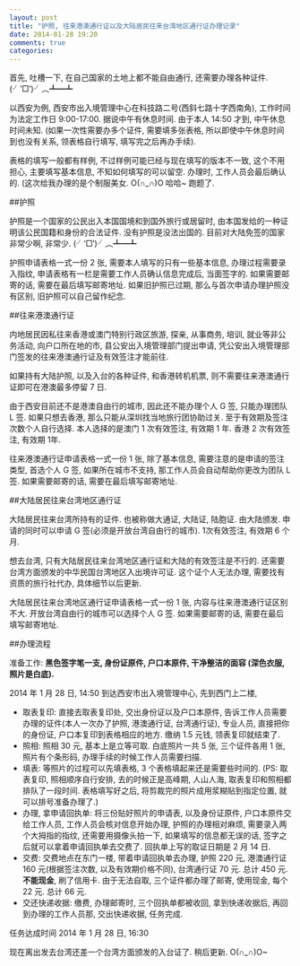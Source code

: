 ```yaml
---
layout: post
title: "护照, 往来港澳通行证以及大陆居民往来台湾地区通行证办理记录"
date: 2014-01-28 19:20
comments: true
categories: 
---
```


首先, 吐槽一下, 在自己国家的土地上都不能自由通行, 还需要办理各种证件. (╯‵□′)╯︵┻━┻

以西安为例, 西安市出入境管理中心在科技路二号(西斜七路十字西南角), 工作时间为法定工作日 9:00-17:00. 据说中午有休息时间. 由于本人 14:50 才到, 中午休息时间未知. (如果一次性需要办多个证件, 需要填多张表格, 所以即使中午休息时间到也没有关系, 领表格自行填写, 填写完之后再办手续).

表格的填写一般都有样例, 不过样例可能已经与现在填写的版本不一致, 这个不用担心, 主要填写基本信息, 不知如何填写的可以留空. 办理时, 工作人员会最后确认的. (这次给我办理的是个制服美女. O(∩_∩)O 哈哈~ 跑题了.

##护照

护照是一个国家的公民出入本国国境和到国外旅行或居留时, 由本国发给的一种证明该公民国籍和身份的合法证件. 没有护照是没法出国的. 目前对大陆免签的国家非常少啊, 非常少. (╯‵□′)╯︵┻━┻

护照申请表格一式一份 2 张, 需要本人填写的只有一些基本信息, 办理过程需要录入指纹, 申请表格有一栏是需要工作人员确认信息完成后, 当面签字的. 如果需要邮寄的话, 需要在最后填写邮寄地址. 如果旧护照已过期, 那么与首次申请办理护照没有区别, 旧护照可以自己留作纪念. 


##往来港澳通行证

内地居民因私往来香港或澳门特别行政区旅游, 探亲, 从事商务, 培训, 就业等非公务活动, 向户口所在地的市, 县公安出入境管理部门提出申请, 凭公安出入境管理部门签发的往来港澳通行证及有效签注才能前往. 

如果持有大陆护照, 以及入台的各种证件, 和香港转机机票, 则不需要往来港澳通行证即可在港澳最多停留 7 日.

由于西安目前还不是港澳自由行的城市, 因此还不能办理个人 G 签, 只能办理团队 L 签. 如果只想去香港, 那么只能从深圳找当地旅行团协助过关. 至于有效期及签注次数个人自行选择. 本人选择的是澳门 1 次有效签注, 有效期 1 年. 香港 2 次有效签注, 有效期 1年.

往来港澳通行证申请表格一式一份 1 张, 除了基本信息, 需要注意的是申请的签注类型, 首选个人 G 签, 如果所在城市不支持, 那工作人员会自动帮助你更改为团队 L 签. 如果需要邮寄的话, 需要在最后填写邮寄地址.


##大陆居民往来台湾地区通行证

大陆居民往来台湾所持有的证件. 也被称做大通证, 大陆证, 陆胞证. 由大陆颁发. 申请的同时可以申请 G 签(必须是开放台湾自由行的城市). 1次有效签注, 有效期 6 个月.

想去台湾, 只有大陆居民往来台湾地区通行证和大陆的有效签注是不行的. 还需要台湾方面颁发的中华民国台湾地区入出境许可证. 这个证个人无法办理, 需要找有资质的旅行社代办, 具体细节以后更新.

大陆居民往来台湾地区通行证申请表格一式一份 1 张, 内容与往来港澳通行证区别不大. 开放台湾自由行的城市可以选择个人 G 签. 如果需要邮寄的话, 需要在最后填写邮寄地址.


##办理流程

准备工作: **黑色签字笔一支, 身份证原件, 户口本原件, 干净整洁的面容 (深色衣服, 照片是白底).**

2014 年 1 月 28 日, 14:50 到达西安市出入境管理中心, 先到西门上二楼,

- 取表复印: 直接去取表复印处, 交出身份证以及户口本原件, 告诉工作人员需要办理的证件(本人一次办了护照, 港澳通行证, 台湾通行证), 专业人员, 直接把你的身份证, 户口本复印到表格相应的地方. 缴纳 1.5 元钱, 领表复印就结束了. 
- 照相: 照相 30 元, 基本上是立等可取. 白底照片一共 5 张, 三个证件各用 1 张, 照片有个条形码, 办理手续的时候工作人员需要扫描.
- 填表: 等照片的过程可以先填表格, 3 个表格填起来还是需要些时间的. (PS: 取表复印, 照相顺序自行安排, 去的时候正是高峰期, 人山人海, 取表复印和照相都排队了一段时间. 表格填写好之后, 将剪裁完的照片成用浆糊贴到指定位置, 就可以排号准备办理了.)
- 办理, 拿申请回执单: 将三份贴好照片的申请表, 以及身份证原件, 户口本原件交给工作人员, 工作人员会核对信息开始办理, 护照的办理相对麻烦, 需要录入两个大拇指的指纹, 还需要用摄像头拍一下, 如果填写的信息都无误的话, 签字之后就可以拿着申请回执单去交费了. 回执单上写的取证日期是 2 月 14 日.
- 交费: 交费地点在东门一楼, 带着申请回执单去办理, 护照 220 元, 港澳通行证 160 元(根据签注次数, 以及有效期价格不同), 台湾通行证 70 元. 总计 450 元. **不能现金**, 刷了信用卡. 由于无法自取, 三个证件都办理了邮寄, 使用现金, 每个 22 元. 总计 66 元.
- 交还快递收据: 缴费, 办理邮寄时, 三个回执单都被收回, 拿到快递收据后, 再回到办理的工作人员那, 交出快递收据, 任务完成.

任务达成时间 2014 年 1 月 28 日, 16:30

现在离出发去台湾还差一个台湾方面颁发的入台证了. 稍后更新. O(∩_∩)O~


